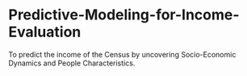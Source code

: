 # Predictive-Modeling-for-Income-Evaluation
To predict the income of the Census by uncovering Socio-Economic Dynamics and People Characteristics.
